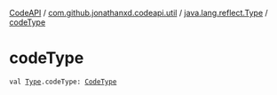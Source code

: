 [CodeAPI](../../index.md) / [com.github.jonathanxd.codeapi.util](../index.md) / [java.lang.reflect.Type](index.md) / [codeType](.)

# codeType

`val `[`Type`](http://docs.oracle.com/javase/6/docs/api/java/lang/reflect/Type.html)`.codeType: `[`CodeType`](../../com.github.jonathanxd.codeapi.type/-code-type/index.md)